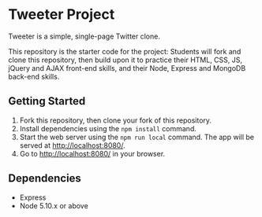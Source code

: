 # Tweeter Project

Tweeter is a simple, single-page Twitter clone.

This repository is the starter code for the project: Students will fork and
clone this repository, then build upon it to practice their HTML, CSS, JS,
jQuery and AJAX front-end skills, and their Node, Express and MongoDB back-end
skills.

## Getting Started

1. Fork this repository, then clone your fork of this repository.
1. Install dependencies using the `npm install` command.
1. Start the web server using the `npm run local` command. The app will be
   served at <http://localhost:8080/>.
1. Go to <http://localhost:8080/> in your browser.

## Dependencies

- Express
- Node 5.10.x or above
